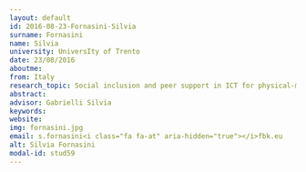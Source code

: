 ```yaml
---
layout: default 
id: 2016-08-23-Fornasini-Silvia
surname: Fornasini
name: Silvia
university: UniversIty of Trento
date: 23/08/2016
aboutme: 
from: Italy
research_topic: Social inclusion and peer support in ICT for physical-mental wellbeing 
abstract: 
advisor: Gabrielli Silvia
keywords: 
website: 
img: fornasini.jpg
email: s.fornasini<i class="fa fa-at" aria-hidden="true"></i>fbk.eu
alt: Silvia Fornasini
modal-id: stud59
---
```

